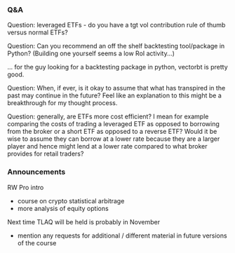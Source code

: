 ### Q&A

Question: leveraged ETFs - do you have a tgt vol contribution rule of thumb versus normal ETFs?

Question: Can you recommend an off the shelf backtesting tool/package in Python? (Building one yourself seems a low RoI activity...)

... for the guy looking for a backtesting package in python, vectorbt is pretty good.

Question: When, if ever, is it okay to assume that what has transpired in the past may continue in the future? Feel like an explanation to this might be a breakthrough for my thought process.

Question: generally, are ETFs more cost efficient? I mean for example comparing the costs of trading a leveraged ETF as opposed to borrowing from the broker or a short ETF as opposed to a reverse ETF? Would it be wise to assume they can borrow at a lower rate because they are a larger player and hence might lend at a lower rate compared to what broker provides for retail traders?

### Announcements

RW Pro intro
- course on crypto statistical arbitrage
- more analysis of equity options

Next time TLAQ will be held is probably in November
- mention any requests for additional / different material in future versions of the course

